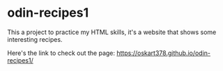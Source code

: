 # odin-recipes1

This a project to practice my HTML skills, 
it's a website that shows some interesting recipes.

Here's the link to check out the page:  https://oskart378.github.io/odin-recipes1/
